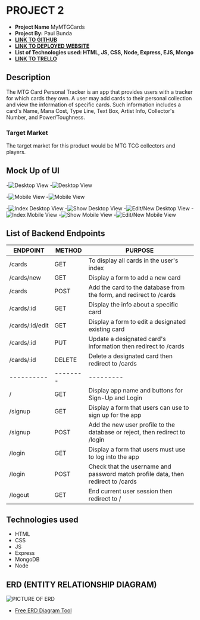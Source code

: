 # PROJECT 2

- **Project Name** MyMTGCards
- **Project By:** Paul Bunda
- [**LINK TO GITHUB**](https://github.com/Auryx/SEIRKALE-Project2)
- [**LINK TO DEPLOYED WEBSITE**](https://project2-dp73.onrender.com/)
- **List of Technologies used: HTML, JS, CSS, Node, Express, EJS, Mongo**
- [**LINK TO TRELLO**](https://trello.com/b/n75K5lpS/project-2)

## Description

The MTG Card Personal Tracker is an app that provides users with a tracker for which cards they own. A user may add cards to their personal collection and view the information of specific cards. Such information includes a card's Name, Mana Cost, Type Line, Text Box, Artist Info, Collector's Number, and Power/Toughness. 

### Target Market

The target market for this product would be MTG TCG collectors and players. 

## Mock Up of UI

<!-- User Views -->
-![Desktop View](https://i.imgur.com/0DPcS5S.png)
-![Desktop View](https://i.imgur.com/EEsAl5O.png)

-![Mobile View](https://i.imgur.com/2uPJwnF.png)
-![Mobile View](https://i.imgur.com/aZ6p3oM.png)

<!-- Cards Views -->
-![Index Desktop View](https://i.imgur.com/hXa8nZm.png)
-![Show Desktop View](https://i.imgur.com/r7u6Ydz.png)
-![Edit/New Desktop View](https://i.imgur.com/sEh3h0R.png)
-![Index Mobile View](https://i.imgur.com/U3fRTbt.png)
-![Show Mobile View](https://i.imgur.com/7DBfYYV.png)
-![Edit/New Mobile View](https://i.imgur.com/Fwypkhe.png)
## List of Backend Endpoints

| ENDPOINT | METHOD | PURPOSE |
|----------|--------|---------|
| /cards | GET | To display all cards in the user's index |
| /cards/new | GET | Display a form to add a new card |
| /cards | POST | Add the card to the database from the form, and redirect to /cards |
| /cards/:id | GET | Display the info about a specific card |
| /cards/:id/edit | GET | Display a form to edit a designated existing card |
| /cards/:id | PUT | Update a designated card's information then redirect to /cards |
| /cards/:id | DELETE | Delete a designated card then redirect to /cards|
|----------|--------|---------|
| / | GET | Display app name and buttons for Sign-Up and Login |
| /signup | GET | Display a form that users can use to sign up for the app|
| /signup | POST | Add the new user profile to the database or reject, then redirect to /login |
| /login | GET | Display a form that users must use to log into the app |
| /login | POST | Check that the username and password match profile data, then redirect to /cards |
| /logout | GET | End current user session then redirect to / |

## Technologies used
- HTML
- CSS
- JS
- Express
- MongoDB
- Node

## ERD (ENTITY RELATIONSHIP DIAGRAM)

![PICTURE OF ERD](https://i.imgur.com/OjBY8b7.png)

- [Free ERD Diagram Tool](http://dbdiagram.io)
